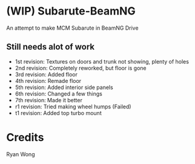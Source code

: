 # (WIP) Subarute-BeamNG
An attempt to make MCM Subarute in BeamNG Drive

## Still needs alot of work
- 1st revision: Textures on doors and trunk not showing, plenty of holes  
- 2nd revision: Completely reworked, but floor is gone
- 3rd revision: Added floor
- 4th revision: Remade floor
- 5th revision: Added interior side panels
- 6th revision: Changed a few things
- 7th revision: Made it better
- r1 revision: Tried making wheel humps (Failed)
- t1 revision: Added top turbo mount

# Credits
Ryan Wong
